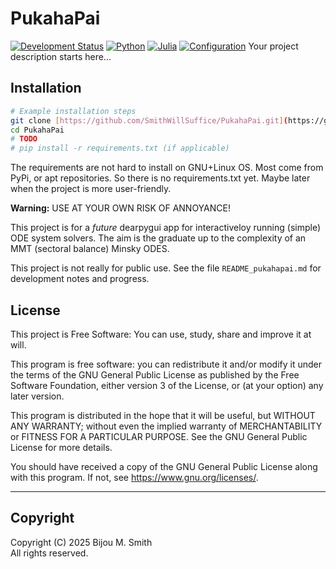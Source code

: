 # PukahaPai
[![Development Status](https://img.shields.io/badge/Status-Alpha-orange)](https://yourprojecturl.com/docs/alpha-status) [![Python](https://img.shields.io/badge/Python-3.9+-blue?logo=python&logoColor=white)](https://www.python.org/) [![Julia](https://img.shields.io/badge/Julia-1.8+-purple?logo=julia&logoColor=white)](https://julialang.org/) [![Configuration](https://img.shields.io/badge/Config-TOML-gray?logo=toml&logoColor=white)](https://toml.io/) Your project description starts here...


## Installation

```bash
# Example installation steps
git clone [https://github.com/SmithWillSuffice/PukahaPai.git](https://github.com/SmithWillSuffice/PukahaPai.git)
cd PukahaPai
# TODO
# pip install -r requirements.txt (if applicable)
```
The requirements are not hard to install on GNU+Linux OS. Most come from PyPi,
or apt repositories. So there is no requirements.txt yet. Maybe later when the 
project is more user-friendly.


**Warning:** USE AT YOUR OWN RISK OF ANNOYANCE!

This project is for a _future_ dearpygui app for interactiveloy running (simple)
ODE system solvers. The aim is the graduate up to the complexity of an MMT
(sectoral balance) Minsky ODES.

This project is not really for public use. See the file `README_pukahapai.md`
for development notes and progress.

## License

This project is Free Software: You can use, study, share and improve it at will.

This program is free software: you can redistribute it and/or modify
it under the terms of the GNU General Public License as published by
the Free Software Foundation, either version 3 of the License, or
(at your option) any later version.

This program is distributed in the hope that it will be useful,
but WITHOUT ANY WARRANTY; without even the implied warranty of
MERCHANTABILITY or FITNESS FOR A PARTICULAR PURPOSE. See the
GNU General Public License for more details.

You should have received a copy of the GNU General Public License
along with this program. If not, see <https://www.gnu.org/licenses/>.

---

## Copyright

Copyright (C) 2025 Bijou M. Smith   
All rights reserved.

